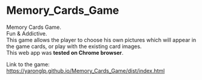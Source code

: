 # Memory_Cards_Game

Memory Cards Game.  
Fun & Addictive.  
This game allows the player to choose his own pictures which will appear in the game cards, or play with the existing card images.  
This web app was **tested on Chrome browser**. 

Link to the game: https://yaronglp.github.io/Memory_Cards_Game/dist/index.html
